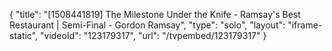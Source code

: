{
    "title": "[1508441819] The Milestone Under the Knife - Ramsay's Best Restaurant | Semi-Final - Gordon Ramsay",
    "type": "solo",
    "layout": "iframe-static",
    "videoId": "123179317",
    "url": "\/tvpembed\/123179317"
}
